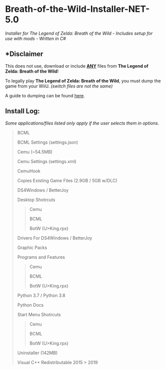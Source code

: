 # Breath-of-the-Wild-Installer-NET-5.0

_Installer for The Legend of Zelda: Breath of the Wild - Includes setup for use with mods - Written in C#_

## ***Disclaimer**

This does not use, download or include <ins>**ANY**</ins> files from **The Legend of Zelda: Breath of the Wild**!

To legally play **The Legend of Zelda: Breath of the Wild**, you must dump the game from your WiiU. _(switch files are not the same)_

A guide to dumping can be found [here](https://zeldamods.org/wiki/Help:Dumping_games#Wii_U).

## Install Log:

*Some applications/files listed only apply if the user selects them in options.*

> BCML
>
> BCML Settings (settings.json)
>
> Cemu (~54.5MB)
>
> Cemu Settings (settings.xml)
>
> CemuHook
>
> Copies Existing Game Files (2.9GB / 5GB w/DLC)
>
> DS4Windows / BetterJoy
>
> Desktop Shotrcuts
>
> > Cemu
> >
> > BCML
> >
> > BotW (U>King.rpx)
> >
>
> Drivers For DS4Windows / BetterJoy
>
> Graphic Packs
>
> Programs and Features
>
> > Cemu
> >
> > BCML
> >
> > BotW (U>King.rpx)
> >
>
> Python 3.7 / Python 3.8
>
> Python Docs
>
> Start Menu Shotrcuts
>
> > Cemu
> >
> > BCML
> >
> > BotW (U>King.rpx)
> >
>
> Uninstaller (142MB)
>
> Visual C++ Redistributable 2015 > 2019
